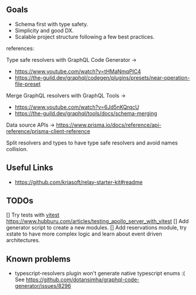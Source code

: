 ## Goals

- Schema first with type safety.
- Simplicity and good DX.
- Scalable project structure following a few best practices.

references:

Type safe resolvers with GraphQL Code Generator ->

- https://www.youtube.com/watch?v=tHMaNmqPIC4
- https://the-guild.dev/graphql/codegen/plugins/presets/near-operation-file-preset

Merge GraphQL resolvers with GraphQL Tools ->

- https://www.youtube.com/watch?v=6Jd5nKQrqcU
- https://the-guild.dev/graphql/tools/docs/schema-merging

Data source APIs -> https://www.prisma.io/docs/reference/api-reference/prisma-client-reference

Split resolvers and types to have type safe resolvers and avoid names collision.

## Useful Links

- https://github.com/kriasoft/relay-starter-kit#readme

## TODOs

[] Try tests with [vitest](https://vitest.dev/guide/) https://www.hubburu.com/articles/testing_apollo_server_with_vitest
[] Add generator script to create a new modules.
[] Add reservations module, try xstate to have more complex logic and learn about event driven architectures.

## Known problems

- typescript-resolvers plugin won't generate native typescript enums :( See https://github.com/dotansimha/graphql-code-generator/issues/8296
